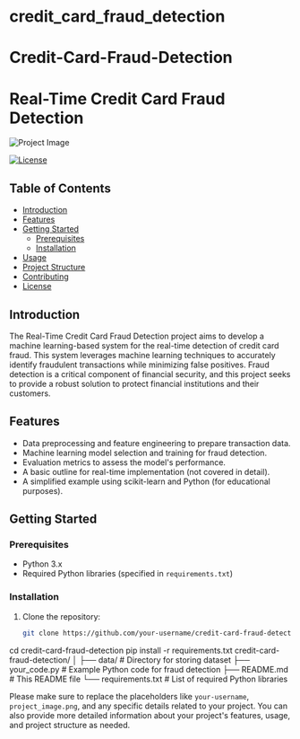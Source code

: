 # credit_card_fraud_detection
# Credit-Card-Fraud-Detection
# Real-Time Credit Card Fraud Detection

![Project Image](project_image.png)

[![License](https://img.shields.io/badge/license-MIT-blue.svg)](LICENSE)

## Table of Contents

- [Introduction](#introduction)
- [Features](#features)
- [Getting Started](#getting-started)
  - [Prerequisites](#prerequisites)
  - [Installation](#installation)
- [Usage](#usage)
- [Project Structure](#project-structure)
- [Contributing](#contributing)
- [License](#license)

## Introduction

The Real-Time Credit Card Fraud Detection project aims to develop a machine learning-based system for the real-time detection of credit card fraud. This system leverages machine learning techniques to accurately identify fraudulent transactions while minimizing false positives. Fraud detection is a critical component of financial security, and this project seeks to provide a robust solution to protect financial institutions and their customers.

## Features

- Data preprocessing and feature engineering to prepare transaction data.
- Machine learning model selection and training for fraud detection.
- Evaluation metrics to assess the model's performance.
- A basic outline for real-time implementation (not covered in detail).
- A simplified example using scikit-learn and Python (for educational purposes).

## Getting Started

### Prerequisites

- Python 3.x
- Required Python libraries (specified in `requirements.txt`)

### Installation

1. Clone the repository:

   ```bash
   git clone https://github.com/your-username/credit-card-fraud-detection.git
cd credit-card-fraud-detection
pip install -r requirements.txt
credit-card-fraud-detection/
│
├── data/                    # Directory for storing dataset
├── your_code.py              # Example Python code for fraud detection
├── README.md                # This README file
└── requirements.txt          # List of required Python libraries

Please make sure to replace the placeholders like `your-username`, `project_image.png`, and any specific details related to your project. You can also provide more detailed information about your project's features, usage, and project structure as needed.
